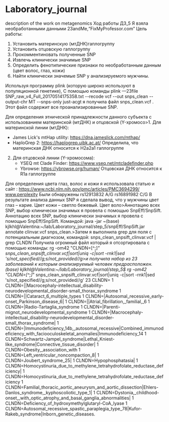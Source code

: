 # Laboratory_journal
description of the work on metagenomics
Ход работы ДЗ_5
Я взяла необработанными данными 23andMе,“FixMyProfessor.com”
Цель работы:
1. Установить материнскую (мтДНК)гаплогруппу
2. Установить отцовскую гаплогруппу
3. Прокомментиновать полученные SNP
4. Извлечь клинически значимые SNP
5. Определить фенотипические признаки по необработанным данным (цвет волос, глаз, кожи)
6. Найти клинически значемые SNP у анализируемого мужчины.

Используя программу plink (которую широко используют в популяционной генетике), С помощью команды
plink —23file SNP_raw_v4_Full_20170514175358.txt --recode vcf --out snps_clean --output-chr MT --snps-only just-acgt
я получила файл  snps_clean.vcf . Этот файл содержит все проанализированные SNP.

 Для определения этнической принадлежности данного субъекта с использованием материнской (мтДНК) и отцовской (Y-хромосо>1. Для материнской линии (мтДНК):
   - James Lick's mtHap utility: https://dna.jameslick.com/mthap/
   - HaploGrep 2: https://haplogrep.uibk.ac.at/
Определила, что материнская ДНК относится к H2a2a1 гаплогруппе
2. Для отцовской линии (Y-хромосома):
   - YSEQ mt Clade Finder: https://www.yseq.net/mtcladefinder.php
   - Ybrowse: https://ybrowse.org/human/
Отцовская ДНК относится к R1a гаплогруппе

Для определения цвета глаз, волос и кожи я использовала статью и сайт :
https://www.ncbi.nlm.nih.gov/pmc/articles/PMC3694299/
www.perplexity
Были обнаружены
rs12913832 A/G
rs16891982 C/G
В результате анализа данных SNP я сделала вывод, что у мужчины цвет глаз – карие. Цвет кожи – светло бежевый. Цвет воло>Аннотацию всех SNP, выбор клинически значимых я провела с помощью SnpEff/SnpSift.
Аннотацию всех SNP, выбор клинически значимых я провела с помощью SnpEff/SnpSift.
Командой:
java -jar ~(base) kjlkhl@Valentina:~/lab/Laboratory_journal/step_5/snpEff/SnpSift.jar annotate clinvar.vcf  snps_clean.>Затем я выполнила grep для поля с потенциальным диагнозом, командой:
snps_clean_snpsift_clinvar.vcf | grep CLNDN
Получила огромный файл который я отсортировала с помощью команды:
rg -om42 "CLNDN=[^;]*" snps_clean_snpsift_clinvar.vcf|sort|uniq -c|sort -rnk1|sed 's/not_specified//g;s/not_provided//g>и получила набор из 23 заболеваний к которым анализируемый человек предрасположен.
(base) kjlkhl@Valentina:~/lab/Laboratory_journal/step_5$ rg -om42 "CLNDN=[^;]*" snps_clean_snpsift_clinvar.vcf|sort|uniq -c|sort -rnk1|sed 's/not_specified//g;s/not_provided//g'
23 CLNDN=
      1 CLNDN=||Macrocephaly-intellectual_disability-neurodevelopmental_disorder-small_thorax_syndrome
      1 CLNDN=||Cataract_6_multiple_types
      1 CLNDN=|Autosomal_recessive_early-onset_Parkinson_disease_6|
      1 CLNDN=||Atrial_fibrillation,_familial,_6
      1 CLNDN=|Radio-Tartaglia_syndrome
      1 CLNDN=|Parenti-mignot_neurodevelopmental_syndrome
      1 CLNDN=|Macrocephaly-intellectual_disability-neurodevelopmental_disorder-small_thorax_syndrome|
      1 CLNDN=|Immunodeficiency_14b,_autosomal_recessive|Combined_immunodeficiency_with_faciooculoskeletal_anomalies|Immunodeficiency_14
      1 CLNDN=Schwartz-Jampel_syndrome|Lethal_Kniest-like_syndrome|Connective_tissue_disorder|
      1 CLNDN=Obesity,_association_with
      1 CLNDN=Left_ventricular_noncompaction_8|
      1 CLNDN=Joubert_syndrome_25|
      1 CLNDN=Hypophosphatasia|
      1 CLNDN=Homocystinuria_due_to_methylene_tetrahydrofolate_reductase_deficiency|
      1 CLNDN=Homocystinuria_due_to_methylene_tetrahydrofolate_reductase_deficiency
      1 CLNDN=Familial_thoracic_aortic_aneurysm_and_aortic_dissection|Ehlers-Danlos_syndrome,_kyphoscoliotic_type_1|
      1 CLNDN=Dystonia,_childhood-onset,_with_optic_atrophy_and_basal_ganglia_abnormalities|
      1 CLNDN=Deficiency_of_hydroxymethylglutaryl-CoA_lyase
      1 CLNDN=Autosomal_recessive_spastic_paraplegia_type_78|Kufor-Rakeb_syndrome|Inborn_genetic_diseases. 




